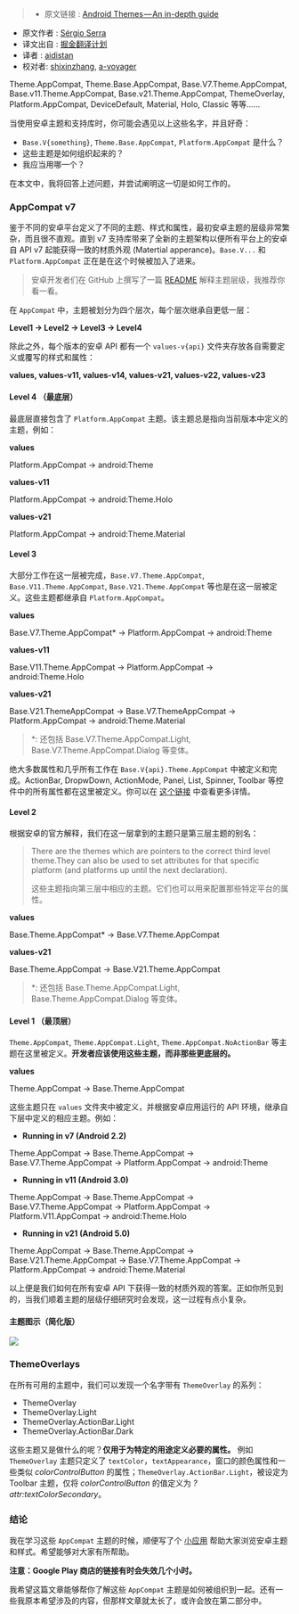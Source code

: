 >* 原文链接 : [Android Themes — An in-depth guide](https://medium.com/@Sserra90/android-themes-an-in-depth-guide-f71f9db6e5bf)
* 原文作者 : [Sérgio Serra](https://medium.com/@Sserra90)
* 译文出自 : [掘金翻译计划](https://github.com/xitu/gold-miner)
* 译者 : [aidistan](https://github.com/aidistan)
* 校对者: [shixinzhang](https://github.com/shixinzhang), [a-voyager](https://github.com/a-voyager)

Theme.AppCompat, Theme.Base.AppCompat, Base.V7.Theme.AppCompat, Base.v11.Theme.AppCompat, Base.v21.Theme.AppCompat, ThemeOverlay, Platform.AppCompat, DeviceDefault, Material, Holo, Classic 等等……

当使用安卓主题和支持库时，你可能会遇见以上这些名字，并且好奇：

- `Base.V{something}`, `Theme.Base.AppCompat`, `Platform.AppCompat` 是什么？
- 这些主题是如何组织起来的？
- 我应当用哪一个？

在本文中，我将回答上述问题，并尝试阐明这一切是如何工作的。

### AppCompat v7

鉴于不同的安卓平台定义了不同的主题、样式和属性，最初安卓主题的层级非常繁杂，而且很不直观。直到 v7 支持库带来了全新的主题架构以便所有平台上的安卓自 API v7 起能获得一致的材质外观 (Matertial apperance)。`Base.V...` 和 `Platform.AppCompat` 正在是在这个时候被加入了进来。

> 安卓开发者们在 GitHub 上撰写了一篇 [README](https://github.com/android/platform_frameworks_support/blob/master/v7/appcompat/THEMES.txt) 解释主题层级，我推荐你看一看。

在 `AppCompat` 中，主题被划分为四个层次，每个层次继承自更低一层：

**Level1 → Level2 → Level3 → Level4**

除此之外，每个版本的安卓 API 都有一个 `values-v{api}` 文件夹存放各自需要定义或覆写的样式和属性：

**values, values-v11, values-v14, values-v21, values-v22, values-v23**

#### Level 4 （最底层）

最底层直接包含了 `Platform.AppCompat` 主题。该主题总是指向当前版本中定义的主题，例如：

**values**

Platform.AppCompat -> android:Theme

**values-v11**

Platform.AppCompat -> android:Theme.Holo

**values-v21**

Platform.AppCompat -> android:Theme.Material

#### Level 3

大部分工作在这一层被完成，`Base.V7.Theme.AppCompat`, `Base.V11.Theme.AppCompat`, `Base.V21.Theme.AppCompat` 等也是在这一层被定义。这些主题都继承自 `Platform.AppCompat`。

**values**

Base.V7.Theme.AppCompat* → Platform.AppCompat → android:Theme

**values-v11**

Base.V11.Theme.AppCompat → Platform.AppCompat → android:Theme.Holo

**values-v21**

Base.V21.ThemeAppCompat → Base.V7.ThemeAppCompat → Platform.AppCompat → android:Theme.Material

> \*: 还包括 Base.V7.Theme.AppCompat.Light, Base.V7.Theme.AppCompat.Dialog 等变体。

绝大多数属性和几乎所有工作在 `Base.V{api}.Theme.AppCompat` 中被定义和完成。ActionBar, DropwDown, ActionMode, Panel, List, Spinner, Toolbar 等控件中的所有属性都在这里被定义。你可以在 [这个链接](https://github.com/android/platform_frameworks_support/blob/master/v7/appcompat/res/values/themes_base.xml) 中查看更多详情。

#### Level 2

根据安卓的官方解释，我们在这一层拿到的主题只是第三层主题的别名：

> There are the themes which are pointers to the correct third level theme.They can also be used to set attributes for that specific platform (and platforms up until the next declaration).
>
> 这些主题指向第三层中相应的主题。它们也可以用来配置那些特定平台的属性。

**values**

Base.Theme.AppCompat* → Base.V7.Theme.AppCompat

**values-v21**

Base.Theme.AppCompat → Base.V21.Theme.AppCompat

> \*: 还包括 Base.Theme.AppCompat.Light, Base.Theme.AppCompat.Dialog 等变体。

#### Level 1 （最顶层）

`Theme.AppCompat`, `Theme.AppCompat.Light`, `Theme.AppCompat.NoActionBar` 等主题在这里被定义。**开发者应该使用这些主题，而非那些更底层的。**

**values**

Theme.AppCompat → Base.Theme.AppCompat

这些主题只在 `values` 文件夹中被定义，并根据安卓应用运行的 API 环境，继承自下层中定义的相应主题。例如：

*   **Running in v7 (Android 2.2)**

Theme.AppCompat → Base.Theme.AppCompat → Base.V7.Theme.AppCompat → Platform.AppCompat → android:Theme

*   **Running in v11 (Android 3.0)**

Theme.AppCompat → Base.Theme.AppCompat → Base.V7.Theme.AppCompat → Platform.AppCompat → Platform.V11.AppCompat → android:Theme.Holo

*   **Running in v21 (Android 5.0)**

Theme.AppCompat → Base.Theme.AppCompat → Base.V21.Theme.AppCompat → Base.V7.Theme.AppCompat → Platform.AppCompat → android:Theme.Material

以上便是我们如何在所有安卓 API 下获得一致的材质外观的答案。正如你所见到的，当我们顺着主题的层级仔细研究时会发现，这一过程有点小复杂。

#### 主题图示（简化版）

![](http://ww1.sinaimg.cn/large/a490147fgw1f52tnel5ggj20ka0ictaz.jpg)

### ThemeOverlays

在所有可用的主题中，我们可以发现一个名字带有 `ThemeOverlay` 的系列：

*   ThemeOverlay
*   ThemeOverlay.Light
*   ThemeOverlay.ActionBar.Light
*   ThemeOverlay.ActionBar.Dark

这些主题又是做什么的呢？**仅用于为特定的用途定义必要的属性。** 例如 `ThemeOverlay` 主题只定义了 `textColor`，`textAppearance`，窗口的颜色属性和一些类似 _colorControlButton_ 的属性；`ThemeOverlay.ActionBar.Light`，被设定为 Toolbar 主题，仅将 _colorControlButton_ 的值定义为 _?attr:textColorSecondary_。

### 结论

我在学习这些 `AppCompat` 主题的时候，顺便写了个 [小应用](http://themekitapp.com) 帮助大家浏览安卓主题和样式。希望能够对大家有所帮助。

**注意：Google Play 商店的链接有时会失效几个小时。**

我希望这篇文章能够帮你了解这些 `AppCompat` 主题是如何被组织到一起。还有一些我原本希望涉及的内容，但那样文章就太长了，或许会放在第二部分中。
